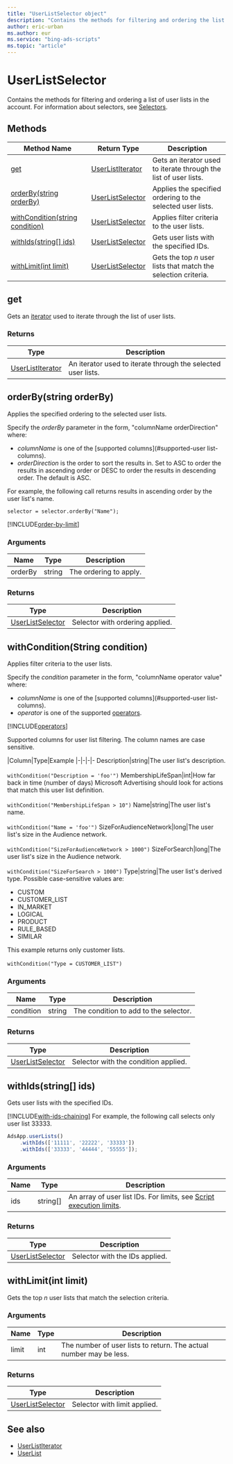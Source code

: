 ```yaml
---
title: "UserListSelector object"
description: "Contains the methods for filtering and ordering the list of user lists to return."
author: eric-urban
ms.author: eur
ms.service: "bing-ads-scripts"
ms.topic: "article"
---
```


# UserListSelector

Contains the methods for filtering and ordering a list of user lists in the account. For information about selectors, see [Selectors](../concepts/selectors.md).


## Methods
|Method Name|Return Type|Description|
|-|-|-
[get](#get)|[UserListIterator](./UserListIterator.md)|Gets an iterator used to iterate through the list of user lists.
[orderBy(string orderBy)](#orderby-string-orderby-)|[UserListSelector](./UserListSelector.md)|Applies the specified ordering to the selected user lists.
[withCondition(string condition)](#withcondition-string-condition-)|[UserListSelector](./UserListSelector.md)|Applies filter criteria to the user lists.
[withIds(string[] ids)](#withids-string-ids-)|[UserListSelector](./UserListSelector.md)|Gets user lists with the specified IDs.
[withLimit(int limit)](#withlimit-int-limit-)|[UserListSelector](./UserListSelector.md)|Gets the top *n* user lists that match the selection criteria.


## <a name="get"></a>get
Gets an [iterator](../concepts/iterators.md) used to iterate through the list of user lists.

### Returns
|Type|Description|
|-|-
[UserListIterator](./UserListIterator.md)|An iterator used to iterate through the selected user lists.


## <a name="orderby-string-orderby-"></a>orderBy(string orderBy)
Applies the specified ordering to the selected user lists.

Specify the *orderBy* parameter in the form, "columnName orderDirection" where:

- *columnName* is one of the [supported columns](#supported-user list-columns).
- *orderDirection* is the order to sort the results in. Set to ASC to order the results in ascending order or DESC to order the results in descending order. The default is ASC.

For example, the following call returns results in ascending order by the user list's name.

`selector = selector.orderBy("Name");`

[!INCLUDE[order-by-limit](../includes/order-by-limit.md)]

### Arguments
|Name|Type|Description|
|-|-|-
orderBy|string|The ordering to apply.

### Returns
|Type|Description|
|-|-
[UserListSelector](./UserListSelector.md)|Selector with ordering applied.


## <a name="withcondition-string-condition-"></a>withCondition(String condition)
Applies filter criteria to the user lists. 

Specify the *condition* parameter in the form, "columnName operator value" where: 

- *columnName* is one of the [supported columns](#supported-user list-columns). 
- *operator* is one of the supported [operators](#operators).

[!INCLUDE[operators](../includes/operators.md)]

<a name="supported-user list-columns"></a>
Supported columns for user list filtering. The column names are case sensitive.

|Column|Type|Example
|-|-|-|-
Description|string|The user list's description.<br /><br />`withCondition("Description = 'foo'")`
MembershipLifeSpan|int|How far back in time (number of days) Microsoft Advertising should look for actions that match this user list definition.<br /><br />`withCondition("MembershipLifeSpan > 10")`
Name|string|The user list's name.<br /><br />`withCondition("Name = 'foo'")`
SizeForAudienceNetwork|long|The user list's size in the Audience network.<br /><br />`withCondition("SizeForAudienceNetwork > 1000")`
SizeForSearch|long|The user list's size in the Audience network.<br /><br />`withCondition("SizeForSearch > 1000")`
Type|string|The user list's derived type. Possible case-sensitive values are: <ul><li>CUSTOM</li><li>CUSTOMER_LIST</li><li>IN_MARKET</li><li>LOGICAL</li><li>PRODUCT</li><li>RULE_BASED</li><li>SIMILAR</li></ul>This example returns only customer lists.<br /><br />`withCondition("Type = CUSTOMER_LIST")`

### Arguments
|Name|Type|Description|
|-|-|-
condition|string|The condition to add to the selector.

### Returns
|Type|Description|
|-|-
[UserListSelector](./UserListSelector.md)|Selector with the condition applied.


## <a name="withids-string-ids-"></a>withIds(string[] ids)
Gets user lists with the specified IDs.

[!INCLUDE[with-ids-chaining](../includes/with-ids-chaining.md)] For example, the following call selects only user list 33333.

```javascript
AdsApp.userLists()
    .withIds(['11111', '22222', '33333'])
    .withIds(['33333', '44444', '55555']);
```

### Arguments
|Name|Type|Description|
|-|-|-
ids|string[]|An array of user list IDs. For limits, see [Script execution limits](../concepts/execution-limits.md).

### Returns
|Type|Description|
|-|-
[UserListSelector](./UserListSelector.md)|Selector with the IDs applied.

## <a name="withlimit-int-limit-"></a>withLimit(int limit)
Gets the top *n* user lists that match the selection criteria.

### Arguments
|Name|Type|Description|
|-|-|-
limit|int|The number of user lists to return. The actual number may be less.

### Returns
|Type|Description|
|-|-
[UserListSelector](./UserListSelector.md)|Selector with limit applied.



## See also

- [UserListIterator](./UserListIterator.md)
- [UserList](./UserList.md)